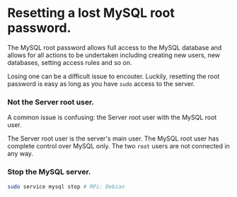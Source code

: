 Resetting a lost MySQL root password.
=========================================

The MySQL root password allows full access to the MySQL database and allows for all actions to be undertaken including creating
new users, new databases, setting access rules and so on.

Losing one can be a difficult issue to encouter. Luckily, resetting the root password is easy as long as you have `sudo` access to the server.

### Not the Server root user.

A common issue is confusing: the Server root user with the MySQL root user.

The Server root user is the server's main user. The MySQL root user has complete control over MySQL only.
The two `root` users are not connected in any way.

### Stop the MySQL server.

```bash
sudo service mysql stop # RPi: Debian
```
